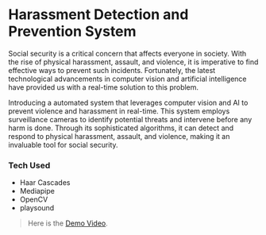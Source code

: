 # Harassment Detection and Prevention System 
Social security is a critical concern that affects everyone in society. With the rise of physical harassment, assault, and violence, it is imperative to find effective ways to prevent such incidents. Fortunately, the latest technological advancements in computer vision and artificial intelligence have provided us with a real-time solution to this problem.

Introducing a automated system that leverages computer vision and AI to prevent violence and harassment in real-time. This system employs surveillance cameras to identify potential threats and intervene before any harm is done. Through its sophisticated algorithms, it can detect and respond to physical harassment, assault, and violence, making it an invaluable tool for social security.

### Tech Used
- Haar Cascades
- Mediapipe
- OpenCV
- playsound

> Here is the [Demo Video](https://drive.google.com/file/d/1f0LVxGdx5zf0GfVvOdQ25SllC2RGZt2k/view?usp=sharing).
